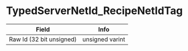 # TypedServerNetId_RecipeNetIdTag

<table><thead><tr><th>Field</th><th>Info</th></tr></thead><tbody>
<tr><td>Raw Id (32 bit unsigned)</td><td>unsigned varint</td></tr>
</tbody></table>